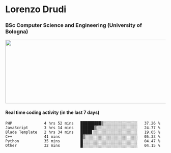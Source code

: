 # Lorenzo Drudi
### BSc Computer Science and Engineering (University of Bologna)

<img src="https://github-readme-stats.vercel.app/api?username=LorenzoDrudi&count_private=true&show_icons=true&theme=gruvbox" height=200px width=550px>

<!---Use wakatime plugins to track the coding time--->
#### Real time coding activity (in the last 7 days)
<!--START_SECTION:waka-->

```text
PHP              4 hrs 52 mins   █████████▒░░░░░░░░░░░░░░░   37.26 %
JavaScript       3 hrs 14 mins   ██████▒░░░░░░░░░░░░░░░░░░   24.77 %
Blade Template   2 hrs 34 mins   █████░░░░░░░░░░░░░░░░░░░░   19.65 %
C++              41 mins         █▒░░░░░░░░░░░░░░░░░░░░░░░   05.33 %
Python           35 mins         █░░░░░░░░░░░░░░░░░░░░░░░░   04.47 %
Other            32 mins         █░░░░░░░░░░░░░░░░░░░░░░░░   04.15 %
```

<!--END_SECTION:waka-->
